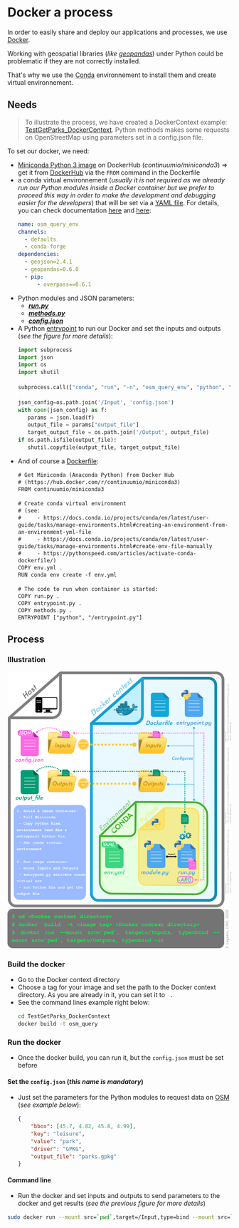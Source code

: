 # Docker a process
In order to easily share and deploy our applications and processes, we use [Docker](https://www.docker.com/).

Working with geospatial libraries (*like [geopandas](http://geopandas.org/)*) under Python could be problematic if they are not correctly installed.

That's why we use the [Conda](https://conda.io/en/latest/) environnement to install them and create virtual environnement.

## Needs
> To illustrate the process, we have created a DockerContext example: [TestGetParks_DockerContext](./TestGetParks_DockerContext).
> Python methods makes some requests on OpenStreetMap using parameters set in a config.json file.  

To set our docker, we need:
* [Miniconda Python 3 image](https://hub.docker.com/r/continuumio/miniconda3) on DockerHub (*continuumio/miniconda3*) => get it from [DockerHub](https://hub.docker.com/) via the ```FROM``` command in the Dockerfile
* a conda virtual environnement (*usually it is not required as we already run our Python modules inside a Docker container but we prefer to proceed this way in order to make the development and debugging  easier for the developers*) that will be set via a [YAML file]((./TestGetParks_DockerContext/env.yml)). For details, you can check documentation [here](https://docs.conda.io/projects/conda/en/latest/user-guide/tasks/manage-environments.html#creating-an-environment-from-an-environment-yml-file) and [here](https://docs.conda.io/projects/conda/en/latest/user-guide/tasks/manage-environments.html#create-env-file-manually):
    ```yaml
    name: osm_query_env
    channels:
      - defaults
      - conda-forge
    dependencies:
      - geojson=2.4.1
      - geopandas=0.6.0
      - pip:
          - overpass==0.6.1
    ```
* Python modules and JSON parameters:
    * [***run.py***](./TestGetParks_DockerContext/run.py)
    * [***methods.py***](./TestGetParks_DockerContext/methods.py)
    * [***config.json***](./TestGetParks_DockerContext/config.json)
* A Python [entrypoint](./TestGetParks_DockerContext/entrypoint.py) to run our Docker and set the inputs and outputs (*see the figure for more details*):
    ```python
    import subprocess
    import json
    import os
    import shutil

    subprocess.call(["conda", "run", "-n", "osm_query_env", "python", "run.py", "/Input/config.json"])

    json_config=os.path.join('/Input', 'config.json')
    with open(json_config) as f:
       params = json.load(f)
       output_file = params["output_file"]
       target_output_file = os.path.join('/Output', output_file)
    if os.path.isfile(output_file):
       shutil.copyfile(output_file, target_output_file)
    ```
* And of course a [Dockerfile]((./TestGetParks_DockerContext/Dockerfile)):
    ```
    # Get Miniconda (Anaconda Python) from Docker Hub
    # (https://hub.docker.com/r/continuumio/miniconda3)
    FROM continuumio/miniconda3

    # Create conda virtual environment
    # (see:
    #     - https://docs.conda.io/projects/conda/en/latest/user-guide/tasks/manage-environments.html#creating-an-environment-from-an-environment-yml-file
    #     - https://docs.conda.io/projects/conda/en/latest/user-guide/tasks/manage-environments.html#create-env-file-manually
    #     - https://pythonspeed.com/articles/activate-conda-dockerfile/)
    COPY env.yml .
    RUN conda env create -f env.yml

    # The code to run when container is started:
    COPY run.py .
    COPY entrypoint.py .
    COPY methods.py .
    ENTRYPOINT ["python", "/entrypoint.py"]
    ```

## Process
### Illustration
![process](./img/docker_organisation.png)

### Build the docker
* Go to the Docker context directory
* Choose a tag for your image and set the path to the Docker context directory. As you are already in it, you can set it to ``` .```
* See the command lines example right below:
    ```bash
    cd TestGetParks_DockerContext
    docker build -t osm_query
    ```

### Run the docker
* Once the docker build, you can run it, but the ```config.json``` must be set before

#### Set the ```config.json``` (*this name is mandatory*)
* Just set the parameters for the Python modules to request data on [OSM](https://www.openstreetmap.org/) (*see example below*):
    ```json
    {
    	"bbox": [45.7, 4.82, 45.8, 4.99],
    	"key": "leisure",
    	"value": "park",
    	"driver": "GPKG",
    	"output_file": "parks.gpkg"
    }
    ```
#### Command line
* Run the docker and set inputs and outputs to send parameters to the docker and get results (*see the previous figure for more details*)
```bash
sudo docker run --mount src=`pwd`,target=/Input,type=bind --mount src=`pwd`,target=/Output,type=bind -it osm_query
```
